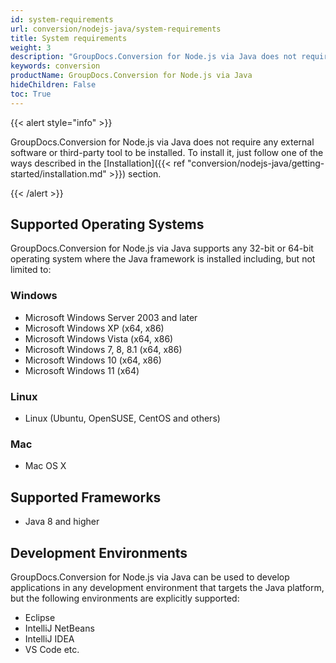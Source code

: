 ```yaml
---
id: system-requirements
url: conversion/nodejs-java/system-requirements
title: System requirements
weight: 3
description: "GroupDocs.Conversion for Node.js via Java does not require any external software or third party tool to be installed."
keywords: conversion
productName: GroupDocs.Conversion for Node.js via Java
hideChildren: False
toc: True
---
```

{{< alert style="info" >}}

GroupDocs.Conversion for Node.js via Java does not require any external software or third-party tool to be installed. To install it, just follow one of the ways described in the [Installation]({{< ref "conversion/nodejs-java/getting-started/installation.md" >}}) section.

{{< /alert >}}

## Supported Operating Systems

GroupDocs.Conversion for Node.js via Java supports any 32-bit or 64-bit operating system where the Java framework is installed including, but not limited to:

### Windows

*   Microsoft Windows Server 2003 and later
*   Microsoft Windows XP (x64, x86)
*   Microsoft Windows Vista (x64, x86)
*   Microsoft Windows 7, 8, 8.1 (x64, x86)
*   Microsoft Windows 10 (x64, x86)
*   Microsoft Windows 11 (x64)

### Linux

* Linux (Ubuntu, OpenSUSE, CentOS and others)

### Mac

* Mac OS X

## Supported Frameworks

* Java 8 and higher

## Development Environments

GroupDocs.Conversion for Node.js via Java can be used to develop applications in any development environment that targets the Java platform, but the following environments are explicitly supported:

* Eclipse
* IntelliJ NetBeans
* IntelliJ IDEA
* VS Code etc.  
  